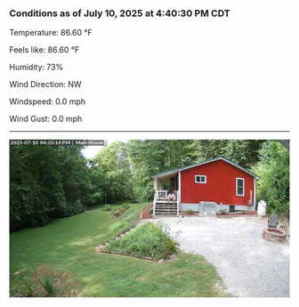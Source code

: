 ### Conditions as of July 10, 2025 at 4:40:30 PM CDT 

Temperature: 86.60 &deg;F

Feels like: 86.60 &deg;F

Humidity: 73%

Wind Direction: NW

Windspeed: 0.0 mph

Wind Gust: 0.0 mph

---

<img src="./images/latest.jpeg"/>

